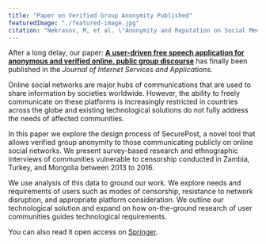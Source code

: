 ```yaml
---
title: "Paper on Verified Group Anonymity Published"
featuredImage: "./featured-image.jpg" 
citation: "Nekrasov, M, et al. \"Anonymity and Reputation on Social Media in an Age of Global Internet Dependence\". Journal of Internet Services and Applications. 2018.
---
```


After a long delay, our paper: **[A user-driven free speech application for anonymous and verified online, public group discourse](/papers/Nekrasov_2018_11_JISA.pdf)** has finally been published in the *Journal of Internet Services and Applications*.


Online social networks are major hubs of communications that are used to share information by societies worldwide. However, the ability to freely communicate on these platforms is increasingly restricted in countries across the globe and existing technological solutions do not fully address the needs of affected communities. 

In this paper we explore the design process of SecurePost, a novel tool that allows verified group anonymity to those communicating publicly on online social networks.  We present survey-based research and ethnographic interviews of communities vulnerable to censorship conducted in Zambia, Turkey, and Mongolia between 2013 to 2016. 

We use analysis of this data to ground our work.  We explore needs and requirements of users such as modes of censorship, resistance to network disruption, and appropriate platform consideration. We outline our technological solution and expand on how on-the-ground research of user communities guides technological requirements.


You can also read it open access on [Springer](https://link.springer.com/epdf/10.1186/s13174-018-0093-4?author_access_token=ewe0UE7dCKO5oCrn0oIGim_BpE1tBhCbnbw3BuzI2RNMV5ksUF1csWhh1d1z3ipXKAPS97EVUIScM5dF3ja1iuJaJpCqSdJ3oZ873NGtocT7OMbu-L9LXPvb5BRIlS9MKTO5LN9epvyjKqTJ9K704Q%3D%3D).
